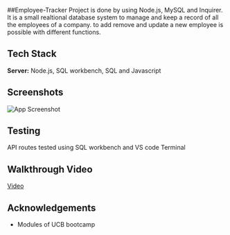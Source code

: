 ##Employee-Tracker
Project is done by using Node.js, MySQL and Inquirer. It is a small realtional database system to manage and keep a record of all the employees of a company. to add remove and update a new employee is possible with different functions.

## Tech Stack

**Server:** Node.js, SQL workbench, SQL and Javascript


## Screenshots

![App Screenshot]()



## Testing
API routes tested using SQL workbench and VS code Terminal

## Walkthrough Video
[Video ]() 


## Acknowledgements
- Modules of UCB bootcamp
